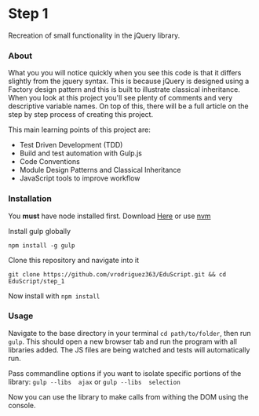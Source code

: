 # Step 1
Recreation of small functionality in the jQuery library. 

### About

What you you will notice quickly when you see this code is that it differs slightly from the jquery syntax. This is because jQuery is designed using a Factory design pattern and this is built to illustrate classical inheritance. When you look at this project you'll see plenty of comments and very descriptive variable names. On top of this, there will be a full article on the step by step process of creating this project. 

This main learning points of this project are:
* Test Driven Development (TDD)
* Build and test automation with Gulp.js
* Code Conventions
* Module Design Patterns and Classical Inheritance
* JavaScript tools to improve workflow

### Installation

You **must** have node installed first. Download [Here](https://nodejs.org/) or use [nvm](https://github.com/creationix/nvm)

Install gulp globally
```
npm install -g gulp
```

Clone this repository and navigate into it 
``` 
git clone https://github.com/vrodriguez363/EduScript.git && cd EduScript/step_1
```

Now install with ` npm install `

### Usage

Navigate to the base directory in your terminal ` cd path/to/folder `, then run ` gulp `. This should open a new browser tab and run the program with all libraries added. The JS files are being watched and tests will automatically run.

Pass commandline options if you want to isolate specific portions of the library: ` gulp --libs  ajax ` or ` gulp --libs  selection `

Now you can use the library to make calls from withing the DOM using the console.

